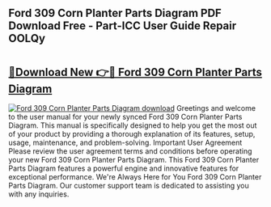 ## Ford 309 Corn Planter Parts Diagram PDF Download Free - Part-ICC User Guide Repair OOLQy

# <h2><a href="http://dfkyqh.blite.top/?on=Ford+309+Corn+Planter+Parts+Diagram">🔗Download New 👉🔴 Ford 309 Corn Planter Parts Diagram</a></h2>

[![Ford 309 Corn Planter Parts Diagram download](https://i.imgur.com/lujVjoI.png)](http://dfkyqh.blite.top/?on=Ford+309+Corn+Planter+Parts+Diagram)
Greetings and welcome to the user manual for your newly synced Ford 309 Corn Planter Parts Diagram. This manual is specifically designed to help you get the most out of your product by providing a thorough explanation of its features, setup, usage, maintenance, and problem-solving. Important User Agreement Please review the user agreement terms and conditions before operating your new Ford 309 Corn Planter Parts Diagram. This Ford 309 Corn Planter Parts Diagram features a powerful engine and innovative features for exceptional performance. We're Always Here for You Ford 309 Corn Planter Parts Diagram. Our customer support team is dedicated to assisting you with any inquiries.
